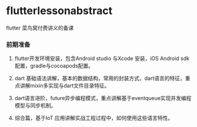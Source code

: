 # flutterlessonabstract
flutter
菜鸟窝付费讲义的备课

### 前期准备

1. flutter开发环境安装，包含Android studio 与Xcode 安装，iOS Android sdk配置，gradle与cocoapods配置。

2. dart 基础语法讲解，基本的数据结构，常用的封装方式，dart语言的特征，重点讲解mixin多实现与dart文件目录特征。

3. dart语言进阶，future异步编程模式，重点讲解基于eventqueue实现并发编程模型与同步机制。

4. 综合篇，基于IoT 应用讲解实战工程过程中，如何使用这些语言特性。

   



### 